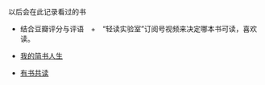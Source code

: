 以后会在此记录看过的书

- 结合豆瓣评分与评语　+　“轻读实验室”订阅号视频来决定哪本书可读，喜欢读。

- [我的简书人生](https://www.jianshu.com/u/8fc85165da02)

- [有书共读](http://www.youshu.cc/weekread)